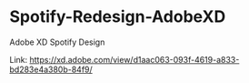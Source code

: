 # Spotify-Redesign-AdobeXD
Adobe XD Spotify Design


Link: https://xd.adobe.com/view/d1aac063-093f-4619-a833-bd283e4a380b-84f9/
